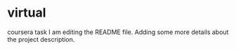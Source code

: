 # virtual
coursera task
I am editing the README file. Adding some more details about the project description.

